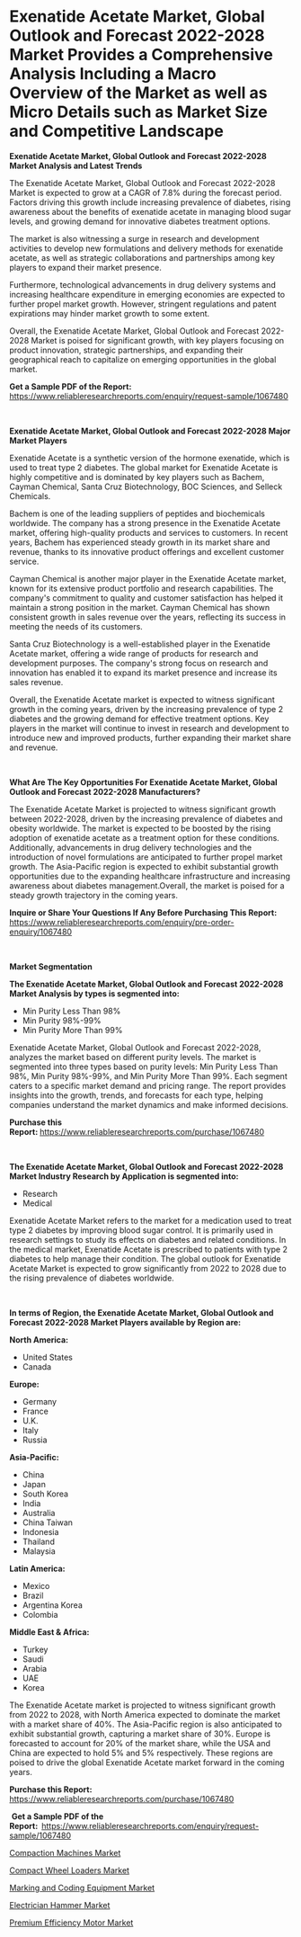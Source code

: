 <p><h1>Exenatide Acetate Market, Global Outlook and Forecast 2022-2028 Market Provides a Comprehensive Analysis Including a Macro Overview of the Market as well as Micro Details such as Market Size and Competitive Landscape</h1></p><p><strong>Exenatide Acetate Market, Global Outlook and Forecast 2022-2028 Market Analysis and Latest Trends</strong></p>
<p><p>The Exenatide Acetate Market, Global Outlook and Forecast 2022-2028 Market is expected to grow at a CAGR of 7.8% during the forecast period. Factors driving this growth include increasing prevalence of diabetes, rising awareness about the benefits of exenatide acetate in managing blood sugar levels, and growing demand for innovative diabetes treatment options.</p><p>The market is also witnessing a surge in research and development activities to develop new formulations and delivery methods for exenatide acetate, as well as strategic collaborations and partnerships among key players to expand their market presence.</p><p>Furthermore, technological advancements in drug delivery systems and increasing healthcare expenditure in emerging economies are expected to further propel market growth. However, stringent regulations and patent expirations may hinder market growth to some extent.</p><p>Overall, the Exenatide Acetate Market, Global Outlook and Forecast 2022-2028 Market is poised for significant growth, with key players focusing on product innovation, strategic partnerships, and expanding their geographical reach to capitalize on emerging opportunities in the global market.</p></p>
<p><strong>Get a Sample PDF of the Report:&nbsp;</strong> <a href="https://www.reliableresearchreports.com/enquiry/request-sample/1067480">https://www.reliableresearchreports.com/enquiry/request-sample/1067480</a></p>
<p>&nbsp;</p>
<p><strong>Exenatide Acetate Market, Global Outlook and Forecast 2022-2028 Major Market Players</strong></p>
<p><p>Exenatide Acetate is a synthetic version of the hormone exenatide, which is used to treat type 2 diabetes. The global market for Exenatide Acetate is highly competitive and is dominated by key players such as Bachem, Cayman Chemical, Santa Cruz Biotechnology, BOC Sciences, and Selleck Chemicals.</p><p>Bachem is one of the leading suppliers of peptides and biochemicals worldwide. The company has a strong presence in the Exenatide Acetate market, offering high-quality products and services to customers. In recent years, Bachem has experienced steady growth in its market share and revenue, thanks to its innovative product offerings and excellent customer service.</p><p>Cayman Chemical is another major player in the Exenatide Acetate market, known for its extensive product portfolio and research capabilities. The company's commitment to quality and customer satisfaction has helped it maintain a strong position in the market. Cayman Chemical has shown consistent growth in sales revenue over the years, reflecting its success in meeting the needs of its customers.</p><p>Santa Cruz Biotechnology is a well-established player in the Exenatide Acetate market, offering a wide range of products for research and development purposes. The company's strong focus on research and innovation has enabled it to expand its market presence and increase its sales revenue.</p><p>Overall, the Exenatide Acetate market is expected to witness significant growth in the coming years, driven by the increasing prevalence of type 2 diabetes and the growing demand for effective treatment options. Key players in the market will continue to invest in research and development to introduce new and improved products, further expanding their market share and revenue.</p></p>
<p>&nbsp;</p>
<p><strong>What Are The Key Opportunities For Exenatide Acetate Market, Global Outlook and Forecast 2022-2028 Manufacturers?</strong></p>
<p><p>The Exenatide Acetate Market is projected to witness significant growth between 2022-2028, driven by the increasing prevalence of diabetes and obesity worldwide. The market is expected to be boosted by the rising adoption of exenatide acetate as a treatment option for these conditions. Additionally, advancements in drug delivery technologies and the introduction of novel formulations are anticipated to further propel market growth. The Asia-Pacific region is expected to exhibit substantial growth opportunities due to the expanding healthcare infrastructure and increasing awareness about diabetes management.Overall, the market is poised for a steady growth trajectory in the coming years.</p></p>
<p><strong>Inquire or Share Your Questions If Any Before Purchasing This Report:</strong> <a href="https://www.reliableresearchreports.com/enquiry/pre-order-enquiry/1067480">https://www.reliableresearchreports.com/enquiry/pre-order-enquiry/1067480</a></p>
<p>&nbsp;</p>
<p><strong>Market Segmentation</strong></p>
<p><strong>The Exenatide Acetate Market, Global Outlook and Forecast 2022-2028 Market Analysis by types is segmented into:</strong></p>
<p><ul><li>Min Purity Less Than 98%</li><li>Min Purity 98%-99%</li><li>Min Purity More Than 99%</li></ul></p>
<p><p>Exenatide Acetate Market, Global Outlook and Forecast 2022-2028, analyzes the market based on different purity levels. The market is segmented into three types based on purity levels: Min Purity Less Than 98%, Min Purity 98%-99%, and Min Purity More Than 99%. Each segment caters to a specific market demand and pricing range. The report provides insights into the growth, trends, and forecasts for each type, helping companies understand the market dynamics and make informed decisions.</p></p>
<p><strong>Purchase this Report:&nbsp;</strong><a href="https://www.reliableresearchreports.com/purchase/1067480">https://www.reliableresearchreports.com/purchase/1067480</a></p>
<p>&nbsp;</p>
<p><strong>The Exenatide Acetate Market, Global Outlook and Forecast 2022-2028 Market Industry Research by Application is segmented into:</strong></p>
<p><ul><li>Research</li><li>Medical</li></ul></p>
<p><p>Exenatide Acetate Market refers to the market for a medication used to treat type 2 diabetes by improving blood sugar control. It is primarily used in research settings to study its effects on diabetes and related conditions. In the medical market, Exenatide Acetate is prescribed to patients with type 2 diabetes to help manage their condition. The global outlook for Exenatide Acetate Market is expected to grow significantly from 2022 to 2028 due to the rising prevalence of diabetes worldwide.</p></p>
<p>&nbsp;</p>
<p><strong>In terms of Region, the Exenatide Acetate Market, Global Outlook and Forecast 2022-2028 Market Players available by Region are:</strong></p>
<p>
    <p> <strong> North America: </strong>
        <ul>
            <li>United States</li>
            <li>Canada</li>
        </ul>
        </p> 
    <p> <strong> Europe: </strong>
        <ul>
            <li>Germany</li>
            <li>France</li>
            <li>U.K.</li>
            <li>Italy</li>
            <li>Russia</li>
        </ul>
        </p> 
    <p> <strong> Asia-Pacific: </strong>
        <ul>
            <li>China</li>
            <li>Japan</li>
            <li>South Korea</li>
            <li>India</li>
            <li>Australia</li>
            <li>China Taiwan</li>
            <li>Indonesia</li>
            <li>Thailand</li>
            <li>Malaysia</li>
        </ul>
        </p> 
    <p> <strong> Latin America: </strong>
        <ul>
            <li>Mexico</li>
            <li>Brazil</li>
            <li>Argentina Korea</li>
            <li>Colombia</li>
        </ul>
        </p> 
    <p> <strong> Middle East & Africa: </strong>
        <ul>
            <li>Turkey</li>
            <li>Saudi</li>
            <li>Arabia</li>
            <li>UAE</li>
            <li>Korea</li>
        </ul>
    </p>
    </p>
<p><p>The Exenatide Acetate market is projected to witness significant growth from 2022 to 2028, with North America expected to dominate the market with a market share of 40%. The Asia-Pacific region is also anticipated to exhibit substantial growth, capturing a market share of 30%. Europe is forecasted to account for 20% of the market share, while the USA and China are expected to hold 5% and 5% respectively. These regions are poised to drive the global Exenatide Acetate market forward in the coming years.</p></p>
<p><strong>Purchase this Report: </strong><a href="https://www.reliableresearchreports.com/purchase/1067480">https://www.reliableresearchreports.com/purchase/1067480</a></p>
<p>&nbsp;<strong>Get a Sample PDF of the Report:&nbsp;&nbsp;</strong><a href="https://www.reliableresearchreports.com/enquiry/request-sample/1067480">https://www.reliableresearchreports.com/enquiry/request-sample/1067480</a></p>
<p><strong></strong></p>
<p><p><a href="https://medium.com/@vincentalvarez1980/compaction-machines-market-research-report-its-history-and-forecast-2024-to-2031-19fd10cc40b7">Compaction Machines Market</a></p><p><a href="https://medium.com/@vincentalvarez1980/compact-wheel-loaders-market-analysis-and-sze-forecasted-for-period-from-2024-to-2031-0a3ee29b79ed">Compact Wheel Loaders Market</a></p><p><a href="https://medium.com/@patriciaday39/marking-and-coding-equipment-market-furnishes-information-on-market-share-market-trends-and-6fc796467f7a">Marking and Coding Equipment Market</a></p><p><a href="https://medium.com/@vallieemard78/electrician-hammer-market-report-reveals-the-latest-trends-and-growth-opportunities-of-this-market-16b3687af0f4">Electrician Hammer Market</a></p><p><a href="https://medium.com/@patriciaday39/premium-efficiency-motor-market-analysis-and-sze-forecasted-for-period-from-2024-to-2031-3770e64d8e93">Premium Efficiency Motor Market</a></p></p>